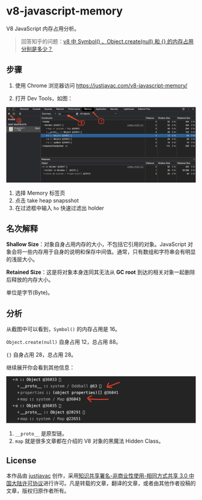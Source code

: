 # v8-javascript-memory

V8 JavaScript 内存占用分析。

> 回答知乎的问题：[v8 中 Symbol() 、Object.create(null) 和 {} 的内存占用分别是多少？](https://www.zhihu.com/question/425300093/answer/1523228095)

## 步骤

1. 使用 Chrome 浏览器访问 <https://justjavac.com/v8-javascript-memory/>

1. 打开 Dev Tools，如图：

  ![](./screen.png)

  1. 选择 Memory 标签页
  1. 点击 take heap snapsshot
  1. 在过滤框中输入 `ho` 快速过滤出 holder

## 名次解释

**Shallow Size**：对象自身占用内存的大小，不包括它引用的对象。JavaScript 对象会将一些内存用于自身的说明和保存中间值。通常，只有数组和字符串会有明显的浅层大小。

**Retained Size**：这是将对象本身连同其无法从 **GC root** 到达的相关对象一起删除后释放的内存大小。

单位是字节(Byte)。

## 分析

从截图中可以看到，`Symbol()` 的内存占用是 16。

`Object.create(null)` 自身占用 12，总占用 88。

`{}` 自身占用 28，总占用 28。

继续展开你会看到其他信息：

![](./screen2.png)

1. `__proto__` 是原型链。
2. `map` 就是很多文章都在介绍的 V8 对象的黑魔法 Hidden Class。

## License

本<span xmlns:dct="http://purl.org/dc/terms/" href="http://purl.org/dc/dcmitype/Text" rel="dct:type">作品</span>由 <a xmlns:cc="https://creativecommons.org/ns#" href="https://justjavac.com" property="cc:attributionName" rel="cc:attributionURL">justjavac</a> 创作，采用<a rel="license" href="https://creativecommons.org/licenses/by-nc-sa/3.0/cn/">知识共享署名-非商业性使用-相同方式共享 3.0 中国大陆许可协议</a>进行许可。凡是转载的文章，翻译的文章，或者由其他作者投稿的文章，版权归原作者所有。
